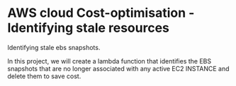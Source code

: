 # AWS cloud Cost-optimisation - Identifying stale resources

Identifying stale ebs snapshots.

In this project, we will create a lambda function that identifies the EBS snapshots that are no longer associated with any active EC2 INSTANCE and delete them to save cost.
